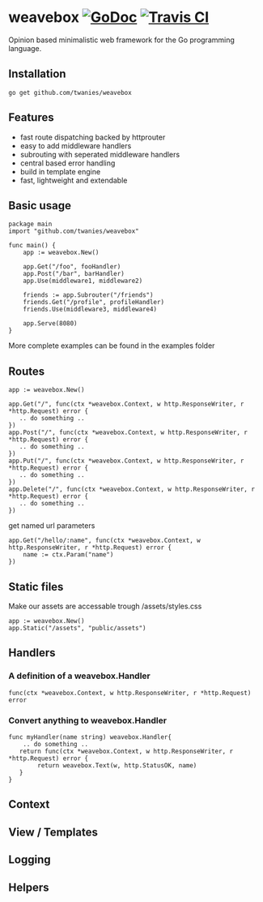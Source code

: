 # weavebox [![GoDoc](https://godoc.org/github.com/twanies/weavebox?status.svg)](https://godoc.org/github.com/twanies/weavebox) [![Travis CI](https://travis-ci.org/twanies/weavebox.svg?branch=master)](https://travis-ci.org/twanies/weavebox)
Opinion based minimalistic web framework for the Go programming language.

## Installation
`go get github.com/twanies/weavebox`

## Features
- fast route dispatching backed by httprouter
- easy to add middleware handlers
- subrouting with seperated middleware handlers
- central based error handling
- build in template engine
- fast, lightweight and extendable

## Basic usage
    package main
    import "github.com/twanies/weavebox"

    func main() {
        app := weavebox.New()

        app.Get("/foo", fooHandler)
        app.Post("/bar", barHandler)
        app.Use(middleware1, middleware2)

        friends := app.Subrouter("/friends")
        friends.Get("/profile", profileHandler)
        friends.Use(middleware3, middleware4)
        
        app.Serve(8080)
    }
More complete examples can be found in the examples folder

## Routes
    app := weavebox.New()

    app.Get("/", func(ctx *weavebox.Context, w http.ResponseWriter, r *http.Request) error {
       .. do something .. 
    })
    app.Post("/", func(ctx *weavebox.Context, w http.ResponseWriter, r *http.Request) error {
       .. do something .. 
    })
    app.Put("/", func(ctx *weavebox.Context, w http.ResponseWriter, r *http.Request) error {
       .. do something .. 
    })
    app.Delete("/", func(ctx *weavebox.Context, w http.ResponseWriter, r *http.Request) error {
       .. do something .. 
    })

get named url parameters

    app.Get("/hello/:name", func(ctx *weavebox.Context, w http.ResponseWriter, r *http.Request) error {
        name := ctx.Param("name")
    })

## Static files
Make our assets are accessable trough /assets/styles.css

    app := weavebox.New()
    app.Static("/assets", "public/assets")

## Handlers
### A definition of a weavebox.Handler

    func(ctx *weavebox.Context, w http.ResponseWriter, r *http.Request) error

### Convert anything to weavebox.Handler
    func myHandler(name string) weavebox.Handler{
        .. do something ..
       return func(ctx *weavebox.Context, w http.ResponseWriter, r *http.Request) error {
            return weavebox.Text(w, http.StatusOK, name)
       }
    }

## Context

## View / Templates

## Logging

## Helpers


